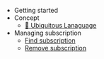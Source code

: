 - Getting started
- Concept
  - [📖 Ubiquitous Lanaguage](ubiquitous-language.md)
- Managing subscription
  - [Find subscription](documentation/find-subscription.md)
  - [Remove subscription](documentation/remove-subscribption.md)